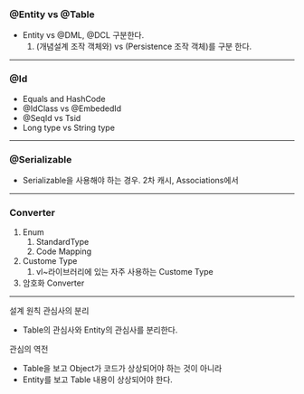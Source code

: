 ### @Entity vs @Table

- Entity vs  @DML, @DCL 구분한다.
	1. (개념설계 조작 객체와) vs (Persistence 조작 객체)를 구분 한다.
---
### @Id
- Equals and HashCode
- @IdClass vs @EmbededId
- @SeqId vs Tsid
- Long type vs String type
---
### @Serializable
- Serializable을 사용해야 하는 경우. 2차 캐시, Associations에서
---
### Converter
1. Enum
	1. StandardType
	2. Code Mapping
2. Custome Type
	1. vl~라이브러리에 있는 자주 사용하는 Custome Type
3. 암호화 Converter


---

설계 원칙
관심사의 분리
- Table의 관심사와 Entity의 관심사를 분리한다.

관심의 역전
- Table을 보고 Object가 코드가 상상되어야 하는 것이 아니라
- Entity를 보고 Table 내용이 상상되어야 한다.

